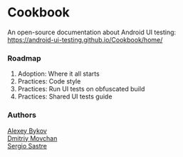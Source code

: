 # Cookbook
An open-source documentation about Android UI testing:
<br>https://android-ui-testing.github.io/Cookbook/home/


### Roadmap
1. Adoption: Where it all starts
2. Practices: Code style
3. Practices: Run UI tests on obfuscated build
4. Practices: Shared UI tests guide


### Authors
[Alexey Bykov](https://github.com/nonews) <br>
[Dmitriy Movchan](https://github.com/v1sar) <br>
[Sergio Sastre](https://github.com/sergio-sastre) <br>
